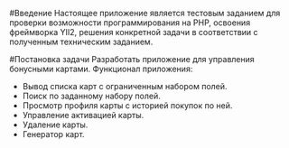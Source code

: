 #Введение
Настоящее приложение является тестовым заданием для проверки возможности программирования на PHP, освоения фреймворка YII2, решения конкретной задачи в соответствии с полученным техническим заданием.

#Постановка задачи
Разработать приложение для управления бонусными картами.
Функционал приложения:
- Вывод списка карт с ограниченным набором полей.
- Поиск по заданному набору полей.
- Просмотр профиля карты с историей покупок по ней.
- Управление активацией карты.
- Удаление карты.
- Генератор карт.



